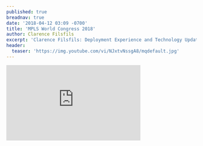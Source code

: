 ```yaml
---
published: true
breadnav: true
date: '2018-04-12 03:09 -0700'
title: 'MPLS World Congress 2018'
author: Clarence Filsfils
excerpt: 'Clarence Filsfils: Deployment Experience and Technology Update'
header:
  teaser: 'https://img.youtube.com/vi/NJxtvNssgA8/mqdefault.jpg'
---    
```

       
<iframe width="355" height="200" src="https://www.youtube.com/embed/NJxtvNssgA8" frameborder="0" allowfullscreen></iframe>

